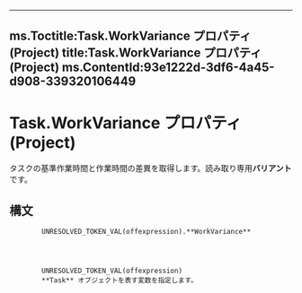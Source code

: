 

---
ms.Toctitle:Task.WorkVariance プロパティ (Project)
title:Task.WorkVariance プロパティ (Project)
ms.ContentId:93e1222d-3df6-4a45-d908-339320106449
---
# Task.WorkVariance プロパティ (Project)




タスクの基準作業時間と作業時間の差異を取得します。読み取り専用**バリアント**です。

## 構文

            UNRESOLVED_TOKEN_VAL(offexpression).**WorkVariance**




            UNRESOLVED_TOKEN_VAL(offexpression)
            **Task** オブジェクトを表す変数を指定します。




